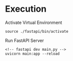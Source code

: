 # Execution

Activate Virtual Environment
```
source ./fastapi/bin/activate
```

Run FastAPI Server
```
<!-- fastapi dev main.py -->
uvicorn main:app --reload
```
